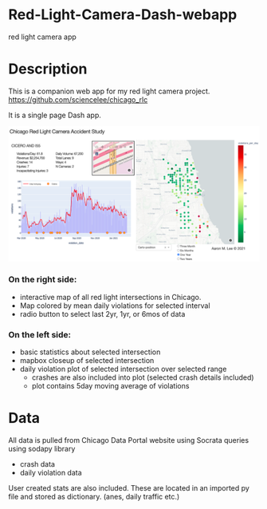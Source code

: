 # Red-Light-Camera-Dash-webapp
red light camera app

# Description
This is a companion web app for my red light camera project. https://github.com/sciencelee/chicago_rlc

It is a single page Dash app.

![](https://github.com/sciencelee/Red-Light-Camera-Dash-webapp/blob/master/assets/web_app_screenshot.png)

### On the right side: 
- interactive map of all red light intersections in Chicago.
- Map colored by mean daily violations for selected interval
- radio button to select last 2yr, 1yr, or 6mos of data

### On the left side:
- basic statistics about selected intersection
- mapbox closeup of selected intersection
- daily violation plot of selected intersection over selected range
  - crashes are also included into plot (selected crash details included)
  - plot contains 5day moving average of violations

# Data 
All data is pulled from Chicago Data Portal website using Socrata queries using sodapy library
- crash data
- daily violation data

User created stats are also included. These are located in an imported py file and stored as dictionary. (anes, daily traffic etc.)
